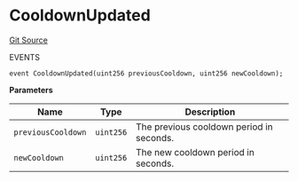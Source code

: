 # CooldownUpdated
[Git Source](https://github.com/OasisDEX/summer-earn-protocol/blob/0276900cbe9b1188d82d1b9bcbb8c174e79a15a1/src/utils/CooldownEnforcer/ICooldownEnforcerEvents.sol)

EVENTS


```solidity
event CooldownUpdated(uint256 previousCooldown, uint256 newCooldown);
```

**Parameters**

|Name|Type|Description|
|----|----|-----------|
|`previousCooldown`|`uint256`|The previous cooldown period in seconds.|
|`newCooldown`|`uint256`|The new cooldown period in seconds.|

